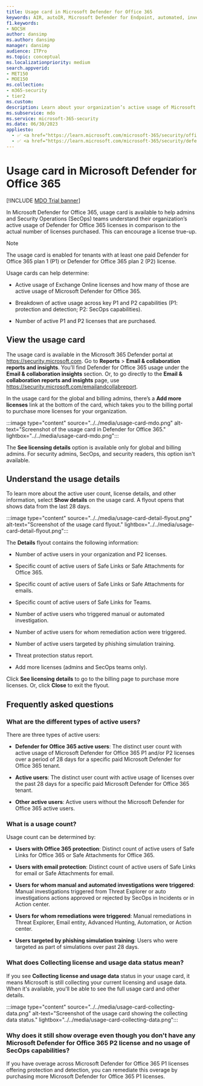 ```yaml
---
title: Usage card in Microsoft Defender for Office 365
keywords: AIR, autoIR, Microsoft Defender for Endpoint, automated, investigation, response, remediation, threats, advanced, threat, protection
f1.keywords:
- NOCSH
author: dansimp
ms.author: dansimp
manager: dansimp
audience: ITPro
ms.topic: conceptual
ms.localizationpriority: medium
search.appverid:
- MET150
- MOE150
ms.collection:
- m365-security
- tier2
ms.custom:
description: Learn about your organization’s active usage of Microsoft Defender for Office 365 licenses versus the actual number of licenses purchased.
ms.subservice: mdo
ms.service: microsoft-365-security
ms.date: 06/30/2023
appliesto:
  - ✅ <a href="https://learn.microsoft.com/microsoft-365/security/office-365-security/microsoft-defender-for-office-365-product-overview#microsoft-defender-for-office-365-plan-1-vs-plan-2-cheat-sheet" target="_blank">Microsoft Defender for Office 365 plan 1 and plan 2</a>
  - ✅ <a href="https://learn.microsoft.com/microsoft-365/security/defender/microsoft-365-defender" target="_blank">Microsoft 365 Defender</a>
---
```


# Usage card in Microsoft Defender for Office 365

[!INCLUDE [MDO Trial banner](../includes/mdo-trial-banner.md)]

In Microsoft Defender for Office 365, usage card is available to help admins and Security Operations (SecOps) teams understand their organization’s active usage of Defender for Office 365 licenses in comparison to the actual number of licenses purchased. This can encourage a license true-up.

> [!NOTE]
> The usage card is enabled for tenants with at least one paid Defender for Office 365 plan 1 (P1) or Defender for Office 365 plan 2 (P2) license.

Usage cards can help determine:

- Active usage of Exchange Online licenses and how many of those are active usage of Microsoft Defender for Office 365. 

- Breakdown of active usage across key P1 and P2 capabilities (P1: protection and detection; P2: SecOps capabilities). 

- Number of active P1 and P2 licenses that are purchased.

## View the usage card

The usage card is available in the Microsoft 365 Defender portal at https://security.microsoft.com. Go to **Reports** > **Email & collaboration reports and insights**. You’ll find Defender for Office 365 usage under the **Email & collaboration insights** section. Or, to go directly to the **Email & collaboration reports and insights** page, use https://security.microsoft.com/emailandcollabreport.

In the usage card for the global and billing admins, there’s a **Add more licenses** link at the bottom of the card, which takes you to the billing portal to purchase more licenses for your organization.

:::image type="content" source="../../media/usage-card-mdo.png" alt-text="Screenshot of the usage card in Defender for Office 365." lightbox="../../media/usage-card-mdo.png":::

The **See licensing details** option is available only for global and billing admins. For security admins, SecOps, and security readers, this option isn't available.  

## Understand the usage details

To learn more about the active user count, license details, and other information, select **Show details** on the usage card. A flyout opens that shows data from the last 28 days.  

:::image type="content" source="../../media/usage-card-detail-flyout.png" alt-text="Screenshot of the usage card flyout." lightbox="../../media/usage-card-detail-flyout.png":::

The **Details** flyout contains the following information:

- Number of active users in your organization and P2 licenses.

- Specific count of active users of Safe Links or Safe Attachments for Office 365. 

- Specific count of active users of Safe Links or Safe Attachments for emails.

- Specific count of active users of Safe Links for Teams. 

- Number of active users who triggered manual or automated investigation.

- Number of active users for whom remediation action were triggered.

- Number of active users targeted by phishing simulation training.

- Threat protection status report.

- Add more licenses (admins and SecOps teams only).  

Click **See licensing details** to go to the billing page to purchase more licenses. Or, click **Close** to exit the flyout.

## Frequently asked questions

### What are the different types of active users?

There are three types of active users:

- **Defender for Office 365 active users**: The distinct user count with active usage of Microsoft Defender for Office 365 P1 and/or P2 licenses over a period of 28 days for a specific paid Microsoft Defender for Office 365 tenant.

- **Active users**: The distinct user count with active usage of licenses over the past 28 days for a specific paid Microsoft Defender for Office 365 tenant.

- **Other active users**: Active users without the Microsoft Defender for Office 365 active users.  

### What is a usage count?

Usage count can be determined by:

- **Users with Office 365 protection**: Distinct count of active users of Safe Links for Office 365 or Safe Attachments for Office 365.

- **Users with email protection**: Distinct count of active users of Safe Links for email or Safe Attachments for email.

- **Users for whom manual and automated investigations were triggered**: Manual investigations triggered from Threat Explorer or auto investigations actions approved or rejected by SecOps in Incidents or in Action center. 

- **Users for whom remediations were triggered**: Manual remediations in Threat Explorer, Email entity, Advanced Hunting, Automation, or Action center. 

- **Users targeted by phishing simulation training**: Users who were targeted as part of simulations over past 28 days. 

### What does Collecting license and usage data status mean?

If you see **Collecting license and usage data** status in your usage card, it means Microsoft is still collecting your current licensing and usage data. When it's available, you'll be able to see the full usage card and other details.

:::image type="content" source="../../media/usage-card-collecting-data.png" alt-text="Screenshot of the usage card showing the collecting data status." lightbox="../../media/usage-card-collecting-data.png":::

### Why does it still show overage even though you don't have any Microsoft Defender for Office 365 P2 license and no usage of SecOps capabilities?

If you have overage across Microsoft Defender for Office 365 P1 licenses offering protection and detection, you can remediate this overage by purchasing more Microsoft Defender for Office 365 P1 licenses.
